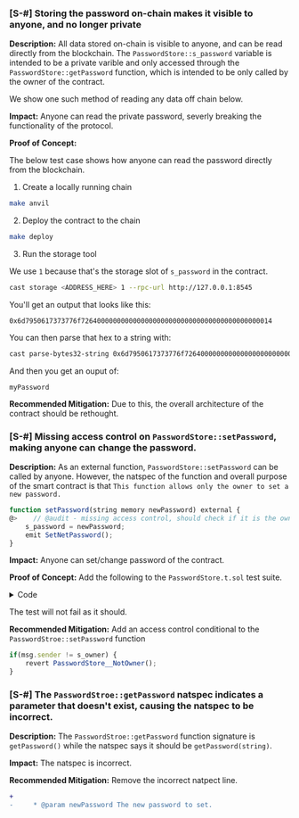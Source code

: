 ### [S-#] Storing the password on-chain makes it visible to anyone, and no longer private

**Description:** All data stored on-chain is visible to anyone, and can be read directly from the blockchain. The `PasswordStore::s_password` variable is intended to be a private varible and only accessed through the `PasswordStore::getPassword` function, which is intended to be only called by the owner of the contract.

We show one such method of reading any data off chain below.

**Impact:** Anyone can read the private password, severly breaking the functionality of the protocol.

**Proof of Concept:**

The below test case shows how anyone can read the password directly from the blockchain.

1. Create a locally running chain
```bash
make anvil
```

2. Deploy the contract to the chain
```bash
make deploy
```

3. Run the storage tool

We use `1` because that's the storage slot of `s_password` in the contract.

```bash
cast storage <ADDRESS_HERE> 1 --rpc-url http://127.0.0.1:8545
```

You'll get an output that looks like this:

`0x6d7950617373776f726400000000000000000000000000000000000000000014`

You can then parse that hex to a string with:

```bash
cast parse-bytes32-string 0x6d7950617373776f726400000000000000000000000000000000000000000014
```

And then you get an ouput of:

`myPassword`

**Recommended Mitigation:** Due to this, the overall architecture of the contract should be rethought.

### [S-#] Missing access control on `PasswordStore::setPassword`, making anyone can change the password.

**Description:** As an external function, `PasswordStore::setPassword` can be called by anyone. However, the natspec of the function and overall purpose of the smart contract is that `This function allows only the owner to set a new password.`

```javascript
function setPassword(string memory newPassword) external {
@>    // @audit - missing access control, should check if it is the owner call this.
    s_password = newPassword;
    emit SetNetPassword();
}
```

**Impact:** Anyone can set/change password of the contract.

**Proof of Concept:** Add the following to the `PasswordStore.t.sol` test suite.

<details>
<summary>Code</summary>

```javascript
function test_non_owner_can_not_set_password(address randomAddress) public {
    vm.assume(randomAddress != owner);
    vm.prank(randomAddress);
    
    string memory expectedPassword = "somePassword";
    passwordStore.setPassword(expectedPassword);

    vm.expectRevert();
}
```

</details>

The test will not fail as it should.

**Recommended Mitigation:** Add an access control conditional to the `PasswordStroe::setPassword` function

```javascript
if(msg.sender != s_owner) {
    revert PasswordStore__NotOwner();
}
```

### [S-#] The `PasswordStroe::getPassword` natspec indicates a parameter that doesn't exist, causing the natspec to be incorrect.

**Description:** The `PasswordStroe::getPassword` function signature is `getPassword()` while the natspec says it should be `getPassword(string)`.

**Impact:** The natspec is incorrect.

**Recommended Mitigation:** Remove the incorrect natpect line.

```diff
+   
-     * @param newPassword The new password to set.
```